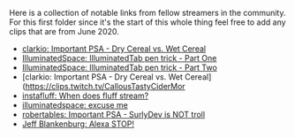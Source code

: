 Here is a collection of notable links from fellow streamers in the community. For this first folder since it's the start of this whole thing feel free to add any clips that are from June 2020.


- [clarkio: Important PSA - Dry Cereal vs. Wet Cereal](https://clips.twitch.tv/CallousTastyCiderMoreCowbell)
- [IlluminatedSpace: IlluminatedTab pen trick - Part One](https://clips.twitch.tv/HotOddPineappleNerfRedBlaster)
- [IlluminatedSpace: IlluminatedTab pen trick - Part Two](https://clips.twitch.tv/FlaccidUnsightlyPrariedogAMPTropPunch)
- [clarkio: Important PSA - Dry Cereal vs. Wet Cereal](https://clips.twitch.tv/CallousTastyCiderMor
- [instafluff: When does fluff stream?](https://clips.twitch.tv/DepressedJazzyLemurNerfBlueBlaster)
- [illuminatedspace: excuse me](https://clips.twitch.tv/ObliviousFastThymeImGlitch)
- [robertables: Important PSA - SurlyDev is NOT  troll](https://clips.twitch.tv/SpineySmoothIcecreamBCouch)
- [Jeff Blankenburg: Alexa STOP!](https://clips.twitch.tv/CrepuscularSuspiciousAsteriskFunRun)